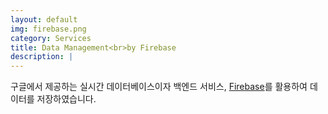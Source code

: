 ```yaml
---
layout: default
img: firebase.png
category: Services
title: Data Management<br>by Firebase
description: |
---
```

  구글에서 제공하는 실시간 데이터베이스이자 백엔드 서비스, [Firebase](https://firebase.google.com/?gclid=Cj0KCQiAuefvBRDXARIsAFEOQ9EERvZ6dyGqw0-hkKgbj8O1DqcVnivBdukCIxcqC6ciY_BnLmYvSn4aAnl9EALw_wcB)를 활용하여 데이터를 저장하였습니다.
